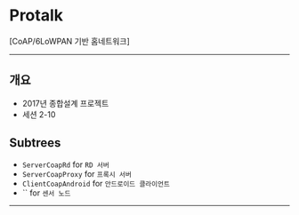 ﻿# Protalk
[CoAP/6LoWPAN 기반 홈네트워크]

* * *

## 개요
* 2017년 종합설계 프로젝트
* 세션 2-10

## Subtrees
- `ServerCoapRd` for `RD 서버`
- `ServerCoapProxy` for `프록시 서버`
- `ClientCoapAndroid` for `안드로이드 클라이언트`
- `` for `센서 노드`
- - -
